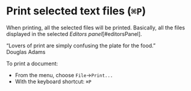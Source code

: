 
# Print selected text files (`⌘P`) 

When printing, all the selected files will be printed. Basically, all the files displayed in the selected _Editors panel_[#editorsPanel]. 

<funny-quote>
“Lovers of print are simply confusing the plate for the food.” <br />
Douglas Adams
</funny-quote>

To print a document:
  
- From the menu, choose `File`→`Print...`
- With the keyboard shortcut: `⌘P`